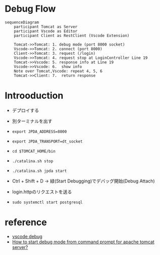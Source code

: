 # Debug Flow

```mermaid
sequenceDiagram
    participant Tomcat as Server
    participant Vscode as Editor
    participant Client as RestClient (Vscode Extension)

    Tomcat->>Tomcat: 1. debug mode (port 8000 socket)
    Vscode->>Tomcat: 2. connect (port 8000)
    Client->>Tomcat: 3. request (/login)
    Vscode->>Tomcat: 4. request stop at LoginController Line 19 
    Tomcat->>Vscode: 5. response info at Line 19 
    Vscode->>Vscode: 6.  show info 
    Note over Tomcat,Vscode: repeat 4, 5, 6
    Tomcat->>Client: 7.  return response

```

# Introoduction

-  デプロイする
-  別ターミナルを出す
-  `export JPDA_ADDRESS=8000 `
-  `export JPDA_TRANSPORT=dt_socket `
-  `cd $TOMCAT_HOME/bin`
-  `./catalina.sh stop `
-  `./catalina.sh jpda start `
-  Ctrl + Shift + D -> 緑(Start Debugging)でデバッグ開始(Debug Attach)
-  login.httpのリクエストを送る

- `sudo systemctl start postgresql`

# reference 
- [vscode debug](https://qiita.com/a__i__r/items/5a9a65195fe82cebd25b)
- [How to start debug mode from command prompt for apache tomcat server?](https://stackoverflow.com/questions/16689274/how-to-start-debug-mode-from-command-prompt-for-apache-tomcat-server#comment24017695_16689274)